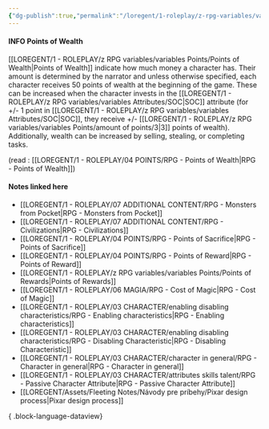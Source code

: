 ```yaml
---
{"dg-publish":true,"permalink":"/loregent/1-roleplay/z-rpg-variables/variables-points/points-of-wealth/"}
---
```


#### INFO Points of Wealth

[[LOREGENT/1 - ROLEPLAY/z RPG variables/variables Points/Points of Wealth\|Points of Wealth]] indicate how much money a character has. Their amount is determined by the narrator and unless otherwise specified, each character receives 50 points of wealth at the beginning of the game. These can be increased when the character invests in the [[LOREGENT/1 - ROLEPLAY/z RPG variables/variables Attributes/SOC\|SOC]] attribute (for +/- 1 point in [[LOREGENT/1 - ROLEPLAY/z RPG variables/variables Attributes/SOC\|SOC]], they receive +/- [[LOREGENT/1 - ROLEPLAY/z RPG variables/variables Points/amount of points/3\|3]] points of wealth). Additionally, wealth can be increased by selling, stealing, or completing tasks.

(read : [[LOREGENT/1 - ROLEPLAY/04 POINTS/RPG - Points of Wealth\|RPG - Points of Wealth]])

#### Notes linked here
- [[LOREGENT/1 - ROLEPLAY/07 ADDITIONAL CONTENT/RPG - Monsters from Pocket\|RPG - Monsters from Pocket]]
- [[LOREGENT/1 - ROLEPLAY/07 ADDITIONAL CONTENT/RPG - Civilizations\|RPG - Civilizations]]
- [[LOREGENT/1 - ROLEPLAY/04 POINTS/RPG - Points of Sacrifice\|RPG - Points of Sacrifice]]
- [[LOREGENT/1 - ROLEPLAY/04 POINTS/RPG - Points of Reward\|RPG - Points of Reward]]
- [[LOREGENT/1 - ROLEPLAY/z RPG variables/variables Points/Points of Rewards\|Points of Rewards]]
- [[LOREGENT/1 - ROLEPLAY/06 MAGIA/RPG - Cost of Magic\|RPG - Cost of Magic]]
- [[LOREGENT/1 - ROLEPLAY/03 CHARACTER/enabling disabling characteristics/RPG - Enabling characteristics\|RPG - Enabling characteristics]]
- [[LOREGENT/1 - ROLEPLAY/03 CHARACTER/enabling disabling characteristics/RPG - Disabling Characteristic\|RPG - Disabling Characteristic]]
- [[LOREGENT/1 - ROLEPLAY/03 CHARACTER/character in general/RPG - Character in general\|RPG - Character in general]]
- [[LOREGENT/1 - ROLEPLAY/03 CHARACTER/attributes skills talent/RPG - Passive Character Attribute\|RPG - Passive Character Attribute]]
- [[LOREGENT/Assets/Fleeting Notes/Návody pre príbehy/Pixar design process\|Pixar design process]]

{ .block-language-dataview}
